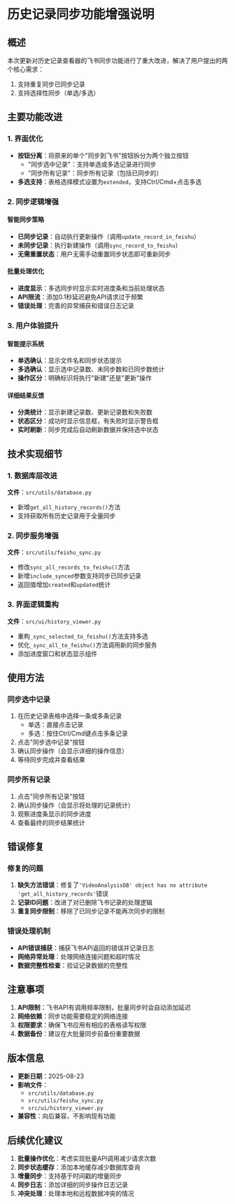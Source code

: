 # 历史记录同步功能增强说明

## 概述
本次更新对历史记录查看器的飞书同步功能进行了重大改进，解决了用户提出的两个核心需求：
1. 支持重复同步已同步记录
2. 支持选择性同步（单选/多选）

## 主要功能改进

### 1. 界面优化
- **按钮分离**：将原来的单个"同步到飞书"按钮拆分为两个独立按钮
  - "同步选中记录"：支持单选或多选记录进行同步
  - "同步所有记录"：同步所有记录（包括已同步的）
- **多选支持**：表格选择模式设置为`extended`，支持Ctrl/Cmd+点击多选

### 2. 同步逻辑增强

#### 智能同步策略
- **已同步记录**：自动执行更新操作（调用`update_record_in_feishu`）
- **未同步记录**：执行新建操作（调用`sync_record_to_feishu`）
- **无需重置状态**：用户无需手动重置同步状态即可重新同步

#### 批量处理优化
- **进度显示**：多选同步时显示实时进度条和当前处理状态
- **API限流**：添加0.1秒延迟避免API请求过于频繁
- **错误处理**：完善的异常捕获和错误日志记录

### 3. 用户体验提升

#### 智能提示系统
- **单选确认**：显示文件名和同步状态提示
- **多选确认**：显示选中记录数、未同步数和已同步数统计
- **操作区分**：明确标识将执行"新建"还是"更新"操作

#### 详细结果反馈
- **分类统计**：显示新建记录数、更新记录数和失败数
- **状态区分**：成功时显示信息框，有失败时显示警告框
- **实时刷新**：同步完成后自动刷新数据并保持选中状态

## 技术实现细节

### 1. 数据库层改进
**文件**：`src/utils/database.py`
- 新增`get_all_history_records()`方法
- 支持获取所有历史记录用于全量同步

### 2. 同步服务增强
**文件**：`src/utils/feishu_sync.py`
- 修改`sync_all_records_to_feishu()`方法
- 新增`include_synced`参数支持同步已同步记录
- 返回值增加`created`和`updated`统计

### 3. 界面逻辑重构
**文件**：`src/ui/history_viewer.py`
- 重构`_sync_selected_to_feishu()`方法支持多选
- 优化`_sync_all_to_feishu()`方法调用新的同步服务
- 添加进度窗口和状态显示组件

## 使用方法

### 同步选中记录
1. 在历史记录表格中选择一条或多条记录
   - 单选：直接点击记录
   - 多选：按住Ctrl/Cmd键点击多条记录
2. 点击"同步选中记录"按钮
3. 确认同步操作（会显示详细的操作信息）
4. 等待同步完成并查看结果

### 同步所有记录
1. 点击"同步所有记录"按钮
2. 确认同步操作（会显示将处理的记录统计）
3. 观察进度条显示的同步进度
4. 查看最终的同步结果统计

## 错误修复

### 修复的问题
1. **缺失方法错误**：修复了`'VideoAnalysisDB' object has no attribute 'get_all_history_records'`错误
2. **记录ID问题**：改进了对已删除飞书记录的处理逻辑
3. **重复同步限制**：移除了已同步记录不能再次同步的限制

### 错误处理机制
- **API错误捕获**：捕获飞书API返回的错误并记录日志
- **网络异常处理**：处理网络连接问题和超时情况
- **数据完整性检查**：验证记录数据的完整性

## 注意事项

1. **API限制**：飞书API有调用频率限制，批量同步时会自动添加延迟
2. **网络依赖**：同步功能需要稳定的网络连接
3. **权限要求**：确保飞书应用有相应的表格读写权限
4. **数据备份**：建议在大批量同步前备份重要数据

## 版本信息
- **更新日期**：2025-08-23
- **影响文件**：
  - `src/utils/database.py`
  - `src/utils/feishu_sync.py`
  - `src/ui/history_viewer.py`
- **兼容性**：向后兼容，不影响现有功能

## 后续优化建议

1. **批量操作优化**：考虑实现批量API调用减少请求次数
2. **同步状态缓存**：添加本地缓存减少数据库查询
3. **增量同步**：支持基于时间戳的增量同步
4. **同步日志**：添加详细的同步操作日志记录
5. **冲突处理**：处理本地和远程数据冲突的情况